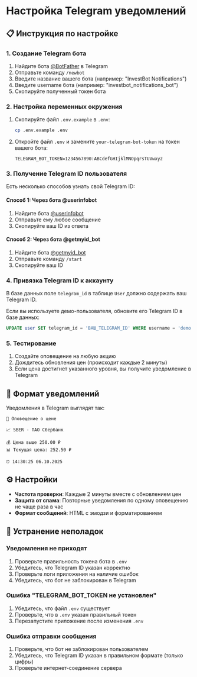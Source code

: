 # Настройка Telegram уведомлений

## 📋 Инструкция по настройке

### 1. Создание Telegram бота

1. Найдите бота [@BotFather](https://t.me/botfather) в Telegram
2. Отправьте команду `/newbot`
3. Введите название вашего бота (например: "InvestBot Notifications")
4. Введите username бота (например: "investbot_notifications_bot")
5. Скопируйте полученный токен бота

### 2. Настройка переменных окружения

1. Скопируйте файл `.env.example` в `.env`:
   ```bash
   cp .env.example .env
   ```

2. Откройте файл `.env` и замените `your-telegram-bot-token` на токен вашего бота:
   ```
   TELEGRAM_BOT_TOKEN=1234567890:ABCdefGHIjklMNOpqrsTUVwxyz
   ```

### 3. Получение Telegram ID пользователя

Есть несколько способов узнать свой Telegram ID:

#### Способ 1: Через бота @userinfobot
1. Найдите бота [@userinfobot](https://t.me/userinfobot)
2. Отправьте ему любое сообщение
3. Скопируйте ваш ID из ответа

#### Способ 2: Через бота @getmyid_bot
1. Найдите бота [@getmyid_bot](https://t.me/getmyid_bot)
2. Отправьте команду `/start`
3. Скопируйте ваш ID

### 4. Привязка Telegram ID к аккаунту

В базе данных поле `telegram_id` в таблице `User` должно содержать ваш Telegram ID.

Если вы используете демо-пользователя, обновите его Telegram ID в базе данных:

```sql
UPDATE user SET telegram_id = 'ВАШ_TELEGRAM_ID' WHERE username = 'demo';
```

### 5. Тестирование

1. Создайте оповещение на любую акцию
2. Дождитесь обновления цен (происходит каждые 2 минуты)
3. Если цена достигнет указанного уровня, вы получите уведомление в Telegram

## 🔔 Формат уведомлений

Уведомления в Telegram выглядят так:

```
🔔 Оповещение о цене

📈 SBER - ПАО Сбербанк

💰 Цена выше 250.00 ₽
📊 Текущая цена: 252.50 ₽

⏰ 14:30:25 06.10.2025
```

## ⚙️ Настройки

- **Частота проверки**: Каждые 2 минуты вместе с обновлением цен
- **Защита от спама**: Повторные уведомления по одному оповещению не чаще раза в час
- **Формат сообщений**: HTML с эмодзи и форматированием

## 🚫 Устранение неполадок

### Уведомления не приходят

1. Проверьте правильность токена бота в `.env`
2. Убедитесь, что Telegram ID указан корректно
3. Проверьте логи приложения на наличие ошибок
4. Убедитесь, что бот не заблокирован в Telegram

### Ошибка "TELEGRAM_BOT_TOKEN не установлен"

1. Убедитесь, что файл `.env` существует
2. Проверьте, что в `.env` указан правильный токен
3. Перезапустите приложение после изменения `.env`

### Ошибка отправки сообщения

1. Проверьте, что бот не заблокирован пользователем
2. Убедитесь, что Telegram ID указан в правильном формате (только цифры)
3. Проверьте интернет-соединение сервера
